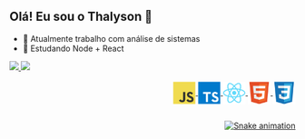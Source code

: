## Olá! Eu sou o Thalyson 👋

- 🔭 Atualmente trabalho com análise de sistemas
- 🌱 Estudando Node + React

<div>
  <a href="https://github.com/thalysonres">
  <img heigth="180em" src="https://github-readme-stats.vercel.app/api?username=thalysonres&show_icons=true&theme=tokyonight&include_all_commits=true&count_private=true"/>
  <img heigth="180em" src="https://github-readme-stats.vercel.app/api/top-langs/?username=thalysonres&layout=compact&langs_count=16&theme=tokyonight"/>
<div/>
<div style="display: inline_block" align="end"><br>
  <img align="center" alt="JS" heigth="30" width="40" src="https://raw.githubusercontent.com/devicons/devicon/master/icons/javascript/javascript-original.svg"/>
  <img align="center" alt="TS" heigth="30" width="40" src="https://raw.githubusercontent.com/devicons/devicon/master/icons/typescript/typescript-original.svg"/>
  <img align="center" alt="React" heigth="30" width="40" src="https://raw.githubusercontent.com/devicons/devicon/master/icons/react/react-original.svg"/>
  <img align="center" alt="HTML" heigth="30" width="40" src="https://raw.githubusercontent.com/devicons/devicon/master/icons/html5/html5-original.svg"/>
  <img align="center" alt="CSS" heigth="30" width="40" src="https://raw.githubusercontent.com/devicons/devicon/master/icons/css3/css3-original.svg"/>  
<div/>
  
  ##
    
  ![Snake animation](https://github.com/thalysonres/thalysonres/blob/output/github-contribution-grid-snake.svg)
